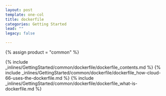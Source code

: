```yaml
---
layout: post
template: one-col
title: dockerfile
categories: Getting Started
lead: ""
legacy: false

---
```

{% assign product = "common" %}

{% include _inlines/GettingStarted/common/dockerfile/dockerfile_contents.md %}
{% include _inlines/GettingStarted/common/dockerfile/dockerfile_how-cloud-66-uses-the-dockerfile.md %}
{% include _inlines/GettingStarted/common/dockerfile/dockerfile_what-is-dockerfile.md %}

